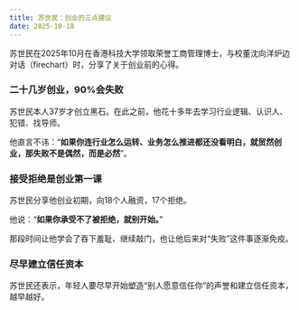 ```yaml
---
title: 苏世民：创业的三点建议
date: 2025-10-18
---
```


苏世民在2025年10月在香港科技大学领取荣誉工商管理博士，与校董沈向洋炉边对话（firechart）时，分享了关于创业前的心得。

### 二十几岁创业，90%会失败

苏世民本人37岁才创立黑石。在此之前，他花十多年去学习行业逻辑、认识人、犯错、找导师。

他直言不讳：“**如果你连行业怎么运转、业务怎么推进都还没看明白，就贸然创业，那失败不是偶然，而是必然**”。

### 接受拒绝是创业第一课

苏世民分享他创业初期，向18个人融资，17个拒绝。

他说：“**如果你承受不了被拒绝，就别开始。**”

那段时间让他学会了吞下羞耻、继续敲门，也让他后来对“失败”这件事逐渐免疫。

### 尽早建立信任资本
苏世民还表示，年轻人要尽早开始塑造“别人愿意信任你”的声誉和建立信任资本，越早越好。